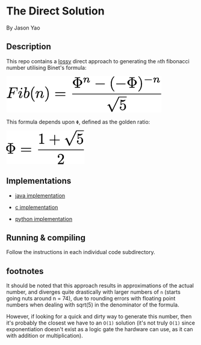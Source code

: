 # The Direct Solution
By Jason Yao

## Description
This repo contains a [lossy](#footnotes) direct approach to generating the `n`th fibonacci number utilising Binet's formula:

![Binet's Fibonacci Number Formula](img/fibonacci_formula.png)

This formula depends upon `Φ`, defined as the golden ratio:

![The Golden Ratio](img/phi.png)

## Implementations
- [java implementation](java)

- [c implementation](c)

- [python implementation](python)

## Running & compiling
Follow the instructions in each individual code subdirectory.

## footnotes
It should be noted that this approach results in approximations of the actual number, and diverges quite
drastically with larger numbers of `n` (starts going nuts around n = 74), due to rounding errors with
floating point numbers when dealing with sqrt(5) in the denominator of the formula.

However, if looking for a quick and dirty way to generate this number, then it's probably the closest we have to an `O(1)` solution
(it's not truly `O(1)` since exponentiation doesn't exist as a logic gate the hardware can use, as it can with addition or multiplication).
